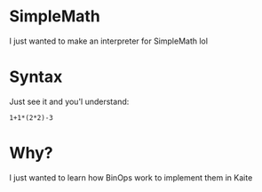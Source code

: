 # SimpleMath
I just wanted to make an interpreter for SimpleMath lol

# Syntax
Just see it and you'l understand:
```
1+1*(2*2)-3
```

# Why?
I just wanted to learn how BinOps work to implement them in Kaite